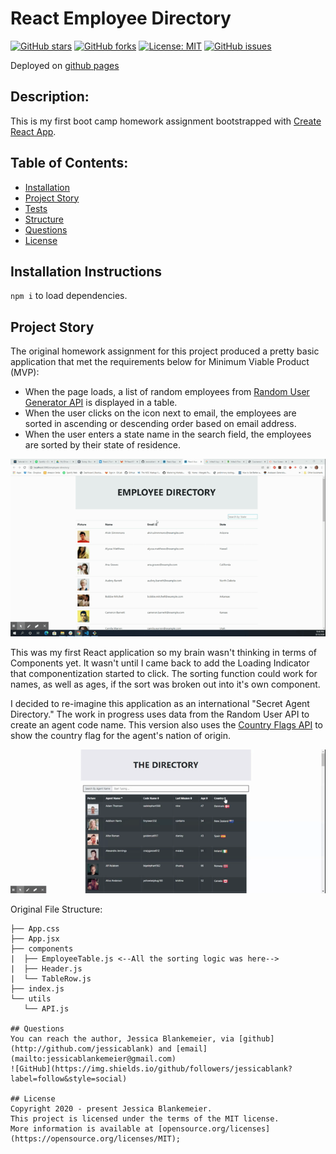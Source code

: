 # React Employee Directory

[![GitHub stars](https://img.shields.io/github/stars/jessicablank/employee-directory)](https://github.com/jessicablank/employee-directory/stargazers)
[![GitHub forks](https://img.shields.io/github/forks/jessicablank/employee-directory)](https://github.com/jessicablank/employee-directory/network)
[![License: MIT](https://img.shields.io/badge/License-MIT-yellow.svg)](https://opensource.org/licenses/MIT)
[![GitHub issues](https://img.shields.io/github/issues/jessicablank/employee-directory)](https://github.com/jessicablank/employee-directory/issues)

Deployed on [github pages](https://jessicablank.github.io/employee-directory/)

## Description:  
This is my first boot camp homework assignment bootstrapped with [Create React App](https://github.com/facebook/create-react-app).

## Table of Contents:
* [Installation](#installation-instructions)
* [Project Story](#project-story)
* [Tests](#tests)
* [Structure](/componentStructure.md)
* [Questions](#questions)
* [License](#license-info)

## Installation Instructions

`npm i` to load dependencies. 

## Project Story
The original homework assignment for this project produced a pretty basic application that met the requirements below for Minimum Viable Product (MVP):

* When the page loads, a list of random employees from [Random User Generator API](https://randomuser.me/) is displayed in a table. 
* When the user clicks on the icon next to email, the employees are sorted in ascending or descending order based on email address. 
* When the user enters a state name in the search field, the employees are sorted by their state of residence. 

![demonstration gif](https://github.com/jessicablank/employee-directory/blob/master/assets/homepageGIF.gif)


This was my first React application so my brain wasn't thinking in terms of Components yet. It wasn't until I came back to add the Loading Indicator that componentization started to click. The sorting function could work for names, as well as ages, if the sort was broken out into it's own component. 

I decided to re-imagine this application as an international "Secret Agent Directory." The work in progress uses data from the Random User API to create an agent code name. This version also uses the [Country Flags API](https://www.countryflags.io/) to show the country flag for the agent's nation of origin. 

![directory gif](https://github.com/jessicablank/employee-directory/blob/master/assets/directoryGIF.gif)


Original File Structure: 
```
├── App.css
├── App.jsx
├── components
|  ├── EmployeeTable.js <--All the sorting logic was here-->
|  ├── Header.js
|  └── TableRow.js
├── index.js
└── utils
   └── API.js

## Questions
You can reach the author, Jessica Blankemeier, via [github](http://github.com/jessicablank) and [email](mailto:jessicablankemeier@gmail.com)
![GitHub](https://img.shields.io/github/followers/jessicablank?label=follow&style=social)

## License
Copyright 2020 - present Jessica Blankemeier.
This project is licensed under the terms of the MIT license. 
More information is available at [opensource.org/licenses](https://opensource.org/licenses/MIT);



